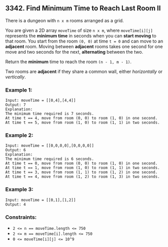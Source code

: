 ## 3342. Find Minimum Time to Reach Last Room II

There is a dungeon with ```n x m``` rooms arranged as a grid.

You are given a 2D array ```moveTime``` of size ```n x m```, where ```moveTime[i][j]``` represents the **minimum time** in seconds when you can **start moving** to that room. You start from the room ```(0, 0)``` at time ```t = 0``` and can move to an **adjacent** room. Moving between **adjacent** rooms takes one second for one move and two seconds for the next, **alternating** between the two.

Return the **minimum** time to reach the room ```(n - 1, m - 1)```.

Two rooms are **adjacent** if they share a common wall, either *horizontally* or *vertically*.

### Example 1:
```
Input: moveTime = [[0,4],[4,4]]
Output: 7
Explanation:
The minimum time required is 7 seconds.
At time t == 4, move from room (0, 0) to room (1, 0) in one second.
At time t == 5, move from room (1, 0) to room (1, 1) in two seconds.
```
### Example 2:
```
Input: moveTime = [[0,0,0,0],[0,0,0,0]]
Output: 6
Explanation:
The minimum time required is 6 seconds.
At time t == 0, move from room (0, 0) to room (1, 0) in one second.
At time t == 1, move from room (1, 0) to room (1, 1) in two seconds.
At time t == 3, move from room (1, 1) to room (1, 2) in one second.
At time t == 4, move from room (1, 2) to room (1, 3) in two seconds.
```
### Example 3:
```
Input: moveTime = [[0,1],[1,2]]
Output: 4
```

### Constraints:

* ```2 <= n == moveTime.length <= 750```
* ```2 <= m == moveTime[i].length <= 750```
* ```0 <= moveTime[i][j] <= 10^9```